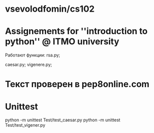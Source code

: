 # vsevolodfomin/cs102
# Assignements for ''introduction to python'' @ ITMO university

Работают функции:
rsa.py;

caesar.py;
vigenere.py;


# Текст проверен в pep8online.com

# Unittest
python -m unittest Test/test_caesar.py
python -m unittest Test/test_vigener.py
